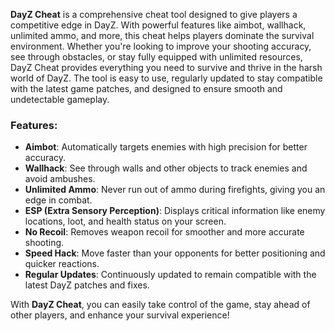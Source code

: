 


**DayZ Cheat** is a comprehensive cheat tool designed to give players a competitive edge in DayZ. With powerful features like aimbot, wallhack, unlimited ammo, and more, this cheat helps players dominate the survival environment. Whether you're looking to improve your shooting accuracy, see through obstacles, or stay fully equipped with unlimited resources, DayZ Cheat provides everything you need to survive and thrive in the harsh world of DayZ. The tool is easy to use, regularly updated to stay compatible with the latest game patches, and designed to ensure smooth and undetectable gameplay.

### Features:
- **Aimbot**: Automatically targets enemies with high precision for better accuracy.
- **Wallhack**: See through walls and other objects to track enemies and avoid ambushes.
- **Unlimited Ammo**: Never run out of ammo during firefights, giving you an edge in combat.
- **ESP (Extra Sensory Perception)**: Displays critical information like enemy locations, loot, and health status on your screen.
- **No Recoil**: Removes weapon recoil for smoother and more accurate shooting.
- **Speed Hack**: Move faster than your opponents for better positioning and quicker reactions.
- **Regular Updates**: Continuously updated to remain compatible with the latest DayZ patches and fixes.

With **DayZ Cheat**, you can easily take control of the game, stay ahead of other players, and enhance your survival experience!
